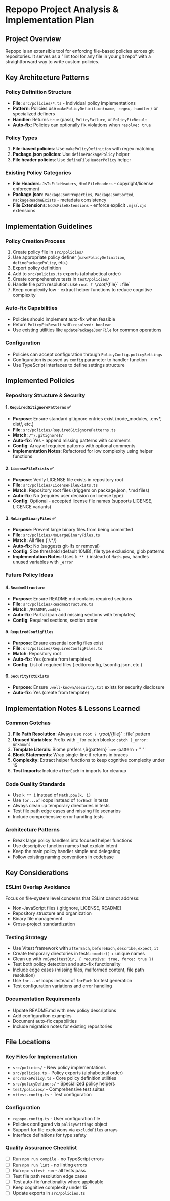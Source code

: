 # Repopo Project Analysis & Implementation Plan

## Project Overview

Repopo is an extensible tool for enforcing file-based policies across git repositories. It serves as a "lint tool for any file in your git repo" with a straightforward way to write custom policies.

## Key Architecture Patterns

### Policy Definition Structure
- **File**: `src/policies/*.ts` - Individual policy implementations
- **Pattern**: Policies use `makePolicyDefinition(name, regex, handler)` or specialized definers
- **Handler**: Returns `true` (pass), `PolicyFailure`, or `PolicyFixResult`
- **Auto-fix**: Policies can optionally fix violations when `resolve: true`

### Policy Types
1. **File-based policies**: Use `makePolicyDefinition` with regex matching
2. **Package.json policies**: Use `definePackagePolicy` helper
3. **File header policies**: Use `defineFileHeaderPolicy` helper

### Existing Policy Categories
- **File Headers**: `JsTsFileHeaders`, `HtmlFileHeaders` - copyright/license enforcement
- **Package.json**: `PackageJsonProperties`, `PackageJsonSorted`, `PackageReadmeExists` - metadata consistency
- **File Extensions**: `NoJsFileExtensions` - enforce explicit `.mjs`/`.cjs` extensions

## Implementation Guidelines

### Policy Creation Process
1. Create policy file in `src/policies/`
2. Use appropriate policy definer (`makePolicyDefinition`, `definePackagePolicy`, etc.)
3. Export policy definition
4. Add to `src/policies.ts` exports (alphabetical order)
5. Create comprehensive tests in `test/policies/`
6. Handle file path resolution: use `root ? \`${root}/${file}\` : file`
7. Keep complexity low - extract helper functions to reduce cognitive complexity

### Auto-fix Capabilities
- Policies should implement auto-fix when feasible
- Return `PolicyFixResult` with `resolved: boolean`
- Use existing utilities like `updatePackageJsonFile` for common operations

### Configuration
- Policies can accept configuration through `PolicyConfig.policySettings`
- Configuration is passed as `config` parameter to handler function
- Use TypeScript interfaces to define settings structure

## Implemented Policies

### Repository Structure & Security

#### 1. `RequiredGitignorePatterns` ✅
- **Purpose**: Ensure standard gitignore entries exist (node_modules, .env*, dist/, etc.)
- **File**: `src/policies/RequiredGitignorePatterns.ts`
- **Match**: `/^\.gitignore$/`
- **Auto-fix**: Yes - append missing patterns with comments
- **Config**: Array of required patterns with optional comments
- **Implementation Notes**: Refactored for low complexity using helper functions

#### 2. `LicenseFileExists` ✅
- **Purpose**: Verify LICENSE file exists in repository root
- **File**: `src/policies/LicenseFileExists.ts`
- **Match**: Repository root files (triggers on package.json, *.md files)
- **Auto-fix**: No (requires user decision on license type)
- **Config**: Optional - accepted license file names (supports LICENSE, LICENCE variants)

#### 3. `NoLargeBinaryFiles` ✅
- **Purpose**: Prevent large binary files from being committed
- **File**: `src/policies/NoLargeBinaryFiles.ts`  
- **Match**: All files (`/.*/)
- **Auto-fix**: No (suggests git-lfs or removal)
- **Config**: Size threshold (default 10MB), file type exclusions, glob patterns
- **Implementation Notes**: Uses `k ** i` instead of `Math.pow`, handles unused variables with `_error`

### Future Policy Ideas

#### 4. `ReadmeStructure`
- **Purpose**: Ensure README.md contains required sections
- **File**: `src/policies/ReadmeStructure.ts`
- **Match**: `/README\.md$/i`
- **Auto-fix**: Partial (can add missing sections with templates)
- **Config**: Required sections, section order

#### 5. `RequiredConfigFiles`
- **Purpose**: Ensure essential config files exist
- **File**: `src/policies/RequiredConfigFiles.ts`
- **Match**: Repository root
- **Auto-fix**: Yes (create from templates)
- **Config**: List of required files (.editorconfig, tsconfig.json, etc.)

#### 6. `SecurityTxtExists`
- **Purpose**: Ensure `.well-known/security.txt` exists for security disclosure
- **Auto-fix**: Yes (create from template)

## Implementation Notes & Lessons Learned

### Common Gotchas
1. **File Path Resolution**: Always use `root ? \`${root}/${file}\` : file` pattern
2. **Unused Variables**: Prefix with `_` for catch blocks: `catch (_error: unknown)`
3. **Template Literals**: Biome prefers `\`${pattern} \`` over `pattern + " "`
4. **Block Statements**: Wrap single-line if returns in braces
5. **Complexity**: Extract helper functions to keep cognitive complexity under 15
6. **Test Imports**: Include `afterEach` in imports for cleanup

### Code Quality Standards
- Use `k ** i` instead of `Math.pow(k, i)`
- Use `for...of` loops instead of `forEach` in tests
- Always clean up temporary directories in tests
- Test file path edge cases and missing file scenarios
- Include comprehensive error handling tests

### Architecture Patterns
- Break large policy handlers into focused helper functions
- Use descriptive function names that explain intent
- Keep the main policy handler simple and delegating
- Follow existing naming conventions in codebase

## Key Considerations

### ESLint Overlap Avoidance
Focus on file-system level concerns that ESLint cannot address:
- Non-JavaScript files (.gitignore, LICENSE, README)
- Repository structure and organization
- Binary file management
- Cross-project standardization

### Testing Strategy
- Use Vitest framework with `afterEach`, `beforeEach`, `describe`, `expect`, `it`
- Create temporary directories in tests: `tmpdir()` + unique names
- Clean up with `rmSync(testDir, { recursive: true, force: true })`
- Test both policy detection and auto-fix functionality
- Include edge cases (missing files, malformed content, file path resolution)
- Use `for...of` loops instead of `forEach` for test generation
- Test configuration variations and error handling

### Documentation Requirements
- Update README.md with new policy descriptions
- Add configuration examples
- Document auto-fix capabilities
- Include migration notes for existing repositories

## File Locations

### Key Files for Implementation
- `src/policies/` - New policy implementations
- `src/policies.ts` - Policy exports (alphabetical order)
- `src/makePolicy.ts` - Core policy definition utilities
- `src/policyDefiners/` - Specialized policy helpers
- `test/policies/` - Comprehensive test suites
- `vitest.config.ts` - Test configuration

### Configuration
- `repopo.config.ts` - User configuration file
- Policies configured via `policySettings` object
- Support for file exclusions via `excludeFiles` arrays
- Interface definitions for type safety

### Quality Assurance Checklist
- [ ] Run `npm run compile` - no TypeScript errors
- [ ] Run `npm run lint` - no linting errors  
- [ ] Run `npx vitest run` - all tests pass
- [ ] Test file path resolution edge cases
- [ ] Test auto-fix functionality where applicable
- [ ] Keep cognitive complexity under 15
- [ ] Update exports in `src/policies.ts`